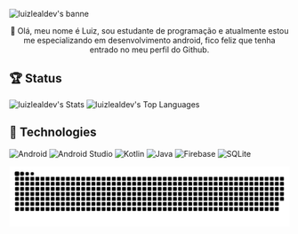 
![luizlealdev's banne](https://i.imgur.com/VTWWVMH.png)

<center>👋 Olá, meu nome é Luiz, sou estudante de programação e atualmente estou me especializando em desenvolvimento android, fico feliz que tenha entrado no meu perfil do Github.</center>

## 🏆 Status 

![luizlealdev's Stats](https://github-readme-stats.vercel.app/api?username=luizlealdev&theme=transparent&show_icons=true&hide_border=true&count_private=true)
![luizlealdev's Top Languages](https://github-readme-stats.vercel.app/api/top-langs/?username=luizlealdev&theme=transparent&show_icons=true&hide_border=true&layout=compact)

## 🤖 Technologies

![Android](https://img.shields.io/badge/Android-3DDC84?style=for-the-badge&logo=android&logoColor=white)
![Android Studio](https://img.shields.io/badge/android%20studio-346ac1?style=for-the-badge&logo=android%20studio&logoColor=white)
![Kotlin](https://img.shields.io/badge/kotlin-%237F52FF.svg?style=for-the-badge&logo=kotlin&logoColor=white)
![Java](https://img.shields.io/badge/java-%23ED8B00.svg?style=for-the-badge&logo=openjdk&logoColor=white)
![Firebase](https://img.shields.io/badge/firebase-a08021?style=for-the-badge&logo=firebase&logoColor=ffcd34)
![SQLite](https://img.shields.io/badge/sqlite-%2307405e.svg?style=for-the-badge&logo=sqlite&logoColor=white)

<picture>
  <source media="(prefers-color-scheme: dark)" srcset="https://raw.githubusercontent.com/luizlealdev/luizlealdev/output/github-contribution-grid-snake-dark.svg">
  <source media="(prefers-color-scheme: light)" srcset="https://raw.githubusercontent.com/luizlealdev/luizlealdev/output/github-contribution-grid-snake.svg">
  <img alt="github contribution grid snake animation" src="https://raw.githubusercontent.com/platane/platane/output/github-contribution-grid-snake.svg">
</picture>

